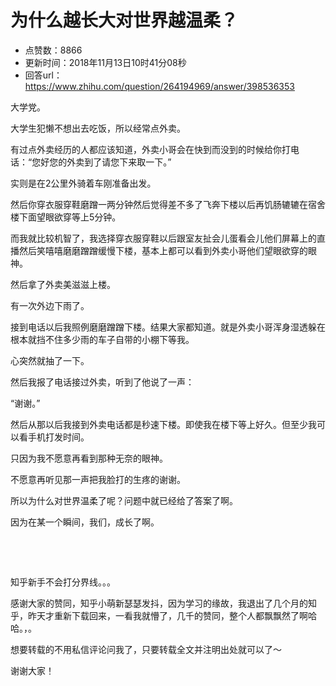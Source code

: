 # 为什么越长大对世界越温柔？
- 点赞数：8866
- 更新时间：2018年11月13日10时41分08秒
- 回答url：https://www.zhihu.com/question/264194969/answer/398536353
<body>
 <p data-pid="JUPa8AVv">大学党。</p>
 <p data-pid="Yo9U7WE3">大学生犯懒不想出去吃饭，所以经常点外卖。</p>
 <p data-pid="MRHQcHOd">有过点外卖经历的人都应该知道，外卖小哥会在快到而没到的时候给你打电话：“您好您的外卖到了请您下来取一下。”</p>
 <p data-pid="qHzRIivW">实则是在2公里外骑着车刚准备出发。</p>
 <p data-pid="fMdmr7We">然后你穿衣服穿鞋磨蹭一两分钟然后觉得差不多了飞奔下楼以后再饥肠辘辘在宿舍楼下面望眼欲穿等上5分钟。</p>
 <p data-pid="94aZWQ98">而我就比较机智了，我选择穿衣服穿鞋以后跟室友扯会儿蛋看会儿他们屏幕上的直播然后笑嘻嘻磨磨蹭蹭缓慢下楼，基本上都可以看到外卖小哥他们望眼欲穿的眼神。</p>
 <p data-pid="C2GvdYmI">然后拿了外卖美滋滋上楼。</p>
 <p data-pid="Q-c0rX0-">有一次外边下雨了。</p>
 <p data-pid="6doUko0A">接到电话以后我照例磨磨蹭蹭下楼。结果大家都知道。就是外卖小哥浑身湿透躲在根本就挡不住多少雨的车子自带的小棚下等我。</p>
 <p data-pid="sWNbEysx">心突然就抽了一下。</p>
 <p data-pid="_o-yHzQ5">然后我报了电话接过外卖，听到了他说了一声：</p>
 <p data-pid="Y1abgUEO">“谢谢。”</p>
 <p data-pid="uRKhbeBU">然后从那以后我接到外卖电话都是秒速下楼。即使我在楼下等上好久。但至少我可以看手机打发时间。</p>
 <p data-pid="y_gkuqxL">只因为我不愿意再看到那种无奈的眼神。</p>
 <p data-pid="_wx-L6sg">不愿意再听见那一声把我脸打的生疼的谢谢。</p>
 <p data-pid="iIbFMnzS">所以为什么对世界温柔了呢？问题中就已经给了答案了啊。</p>
 <p data-pid="Vec3DDhv">因为在某一个瞬间，我们，成长了啊。</p>
 <p class="ztext-empty-paragraph"><br></p>
 <p class="ztext-empty-paragraph"><br></p>
 <p data-pid="lPM0pf4C">知乎新手不会打分界线。。。</p>
 <p data-pid="92B4W2z_">感谢大家的赞同，知乎小萌新瑟瑟发抖，因为学习的缘故，我退出了几个月的知乎，昨天才重新下载回来，一看我就懵了，几千的赞同，整个人都飘飘然了啊哈哈。，。</p>
 <p data-pid="EPP4jrhe">想要转载的不用私信评论问我了，只要转载全文并注明出处就可以了～</p>
 <p data-pid="PZeBGaQH">谢谢大家！</p>
</body>